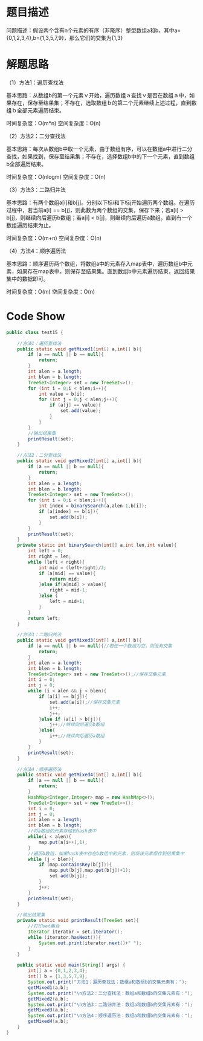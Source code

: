 # 题目描述

问题描述：假设两个含有n个元素的有序（非降序）整型数组a和b，其中a={0,1,2,3,4},b={1,3,5,7,9}，那么它们的交集为{1,3}

# 解题思路

（1）方法1：遍历查找法

基本思路：从数组b的第一个元素ｖ开始，遍历数组ａ查找ｖ是否在数组ａ中，如果存在，保存至结果集；不存在，选取数组ｂ的第二个元素继续上述过程，直到数组ｂ全部元素遍历结束。

时间复杂度：O(m*n)
空间复杂度：O(n)

（2）方法2：二分查找法

基本思路：每次从数组b中取一个元素，由于数组有序，可以在数组a中进行二分查找，如果找到，保存至结果集；不存在，选择数组b中的下一个元素，直到数组b全部遍历结束。

时间复杂度：O(nlogm)
空间复杂度：O(n)

（3）方法3：二路归并法

基本思路：有两个数组a[i]和b[j]。分别以下标i和下标j开始遍历两个数组。在遍历过程中，若当前a[i] == b[j]，则此数为两个数组的交集，保存下来；若a[i] > b[j]，则继续向后遍历b数组；若a[i] < b[j]，则继续向后遍历a数组。直到有一个数组遍历结束为止。

时间复杂度：O(m+n)
空间复杂度：O(n)

（4）方法4：顺序遍历法

基本思路：顺序遍历两个数组，将数组a中的元素存入map表中，遍历数组b中元素，如果存在map表中，则保存至结果集。直到数组b中元素遍历结束，返回结果集中的数据即可。

时间复杂度：O(m)
空间复杂度：O(n)

# Code Show

```java
public class test15 {

    //方法1：遍历查找法
    public static void getMixed1(int[] a,int[] b){
        if (a == null || b == null){
            return;
        }
        int alen = a.length;
        int blen = b.length;
        TreeSet<Integer> set = new TreeSet<>();
        for (int i = 0;i < blen;i++){
            int value = b[i];
            for (int j = 0;j < alen;j++){
                if (a[j] == value){
                    set.add(value);
                }
            }
        }
        //输出结果集
        printResult(set);
    }

    //方法2：二分查找法
    public static void getMixed2(int[] a,int[] b){
        if (a == null || b == null){
            return;
        }
        int alen = a.length;
        int blen = b.length;
        TreeSet<Integer> set = new TreeSet<>();
        for (int i = 0;i < blen;i++){
            int index = binarySearch(a,alen-1,b[i]);
            if (a[index] == b[i]){
                set.add(b[i]);
            }
        }
        printResult(set);
    }
    private static int binarySearch(int[] a,int len,int value){
        int left = 0;
        int right = len;
        while (left < right){
            int mid = (left+right)/2;
            if (a[mid] == value){
                return mid;
            }else if(a[mid] > value){
                right = mid-1;
            }else {
                left = mid+1;
            }
        }
        return left;
    }

    //方法3：二路归并法
    public static void getMixed3(int[] a,int[] b){
        if (a == null || b == null){//若任一个数组为空，则没有交集
            return;
        }
        int alen = a.length;
        int blen = b.length;
        TreeSet<Integer> set = new TreeSet<>();//保存交集元素
        int i = 0;
        int j = 0;
        while (i < alen && j < blen){
            if (a[i] == b[j]){
                set.add(a[i]);//保存交集元素
                i++;
                j++;
            }else if (a[i] > b[j]){
                j++;//继续向后遍历b数组
            }else{
                i++;//继续向后遍历a数组
            }
        }
        printResult(set);
    }

    //方法4：顺序遍历法
    public static void getMixed4(int[] a,int[] b){
        if (a == null || b == null){
            return;
        }
        HashMap<Integer,Integer> map = new HashMap<>();
        TreeSet<Integer> set = new TreeSet<>();
        int i = 0;
        int j = 0;
        int alen = a.length;
        int blen = b.length;
        //将a数组的元素存储到hash表中
        while(i < alen){
            map.put(a[i++],1);
        }
        //遍历b数组，如果hash表中存在b数组中的元素，则将该元素保存到结果集中
        while (j < blen){
            if (map.containsKey(b[j])){
                map.put(b[j],map.get(b[j])+1);
                set.add(b[j]);
            }
            j++;
        }
        printResult(set);
    }

    //输出结果集
    private static void printResult(TreeSet set){
        //打印set集合
        Iterator iterator = set.iterator();
        while (iterator.hasNext()){
            System.out.print(iterator.next()+" ");
        }
    }

    public static void main(String[] args) {
        int[] a = {0,1,2,3,4};
        int[] b = {1,3,5,7,9};
        System.out.print("方法1：遍历查找法：数组a和数组b的交集元素有：");
        getMixed1(a,b);
        System.out.print("\n方法2：二分查找法：数组a和数组b的交集元素有：");
        getMixed2(a,b);
        System.out.print("\n方法3：二路归并法：数组a和数组b的交集元素有：");
        getMixed3(a,b);
        System.out.print("\n方法4：顺序遍历法：数组a和数组b的交集元素有：");
        getMixed4(a,b);
    }
}
```

